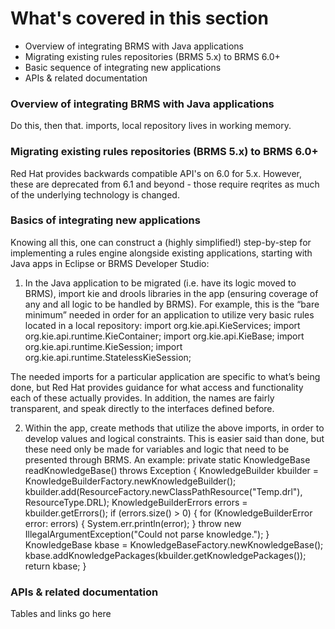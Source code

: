 <!--
{
"name": "part-five-brms-for-application-developers",
"version" : "0.1",
"title" : "Part V: BRMS for application developers",
"description" : "A summary of Red Hat's APIs, and explainers for how an application can integrate with BRMS.",
"homepage" : "https://github.com/outlearn-content/outlearn-modules",
"freshnessDate" : 2015-07-08,
"license" : "CC BY 4.0"
}
-->

<!-- @section -->

# What's covered in this section

* Overview of integrating BRMS with Java applications
* Migrating existing rules repositories (BRMS 5.x) to BRMS 6.0+
* Basic sequence of integrating new applications
* APIs & related documentation


<!-- @section -->

### Overview of integrating BRMS with Java applications

Do this, then that. imports, local repository lives in working memory.

<!-- @section -->

### Migrating existing rules repositories (BRMS 5.x) to BRMS 6.0+

Red Hat provides backwards compatible API's on 6.0 for 5.x. However, these are deprecated from 6.1 and beyond - those require reqrites as much of the underlying technology is changed.

<!-- @section -->

### Basics of integrating new applications

Knowing all this, one can construct a (highly simplified!) step-by-step for implementing a rules engine alongside existing applications, starting with Java apps in Eclipse or BRMS Developer Studio:
1.	In the Java application to be migrated (i.e. have its logic moved to BRMS), import kie and drools libraries in the app (ensuring coverage of any and all logic to be handled by BRMS). For example, this is the “bare minimum” needed in order for an application to utilize very basic rules located in a local repository:
import org.kie.api.KieServices;
import org.kie.api.runtime.KieContainer;
import org.kie.api.KieBase;
import org.kie.api.runtime.KieSession;
import org.kie.api.runtime.StatelessKieSession;

The needed imports for a particular application are specific to what’s being done, but Red Hat provides guidance for what access and functionality each of these actually provides. In addition, the names are fairly transparent, and speak directly to the interfaces defined before.

2.	Within the app, create methods that utilize the above imports, in order to develop values and logical constraints. This is easier said than done, but these need only be made for variables and logic that need to be presented through BRMS. An example:
private static KnowledgeBase readKnowledgeBase() throws Exception {
KnowledgeBuilder kbuilder =
KnowledgeBuilderFactory.newKnowledgeBuilder();
kbuilder.add(ResourceFactory.newClassPathResource("Temp.drl"),
ResourceType.DRL);
KnowledgeBuilderErrors errors = kbuilder.getErrors();
if (errors.size() > 0) {
for (KnowledgeBuilderError error: errors) {
System.err.println(error);
}
throw new IllegalArgumentException("Could not parse knowledge.");
}
KnowledgeBase kbase = KnowledgeBaseFactory.newKnowledgeBase();
kbase.addKnowledgePackages(kbuilder.getKnowledgePackages());
return kbase;
}

<!-- @section -->

### APIs & related documentation

Tables and links go here

<!-- @end -->
